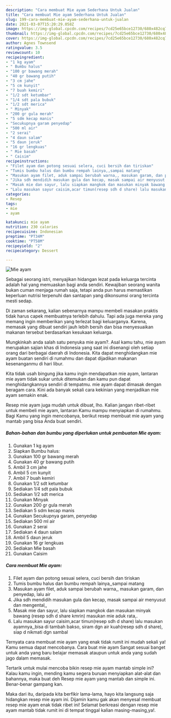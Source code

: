 ```yaml
---
description: "Cara membuat Mie ayam Sederhana Untuk Jualan"
title: "Cara membuat Mie ayam Sederhana Untuk Jualan"
slug: 199-cara-membuat-mie-ayam-sederhana-untuk-jualan
date: 2021-03-07T15:20:29.058Z
image: https://img-global.cpcdn.com/recipes/7cd25e65bce12730/680x482cq70/mie-ayam-foto-resep-utama.jpg
thumbnail: https://img-global.cpcdn.com/recipes/7cd25e65bce12730/680x482cq70/mie-ayam-foto-resep-utama.jpg
cover: https://img-global.cpcdn.com/recipes/7cd25e65bce12730/680x482cq70/mie-ayam-foto-resep-utama.jpg
author: Agnes Townsend
ratingvalue: 3.5
reviewcount: 10
recipeingredient:
- "1 kg ayam"
- " Bumbu halus"
- "100 gr bawang merah"
- "40 gr bawang putih"
- "3 cm jahe"
- "5 cm kunyit"
- "7 buah kemiri"
- "1/2 sdt ketumbar"
- "1/4 sdt pala bubuk"
- "1/2 sdt merica"
- " Minyak"
- "200 gr gula merah"
- "5 sdm kecap manis"
- "Secukupnya garam penyedap"
- "500 ml air"
- "2 serai"
- "4 daun salam"
- "5 daun jeruk"
- "16 gr lengkuas"
- " Mie basah"
- " Caisim"
recipeinstructions:
- "Filet ayam dan potong sesuai selera, cuci bersih dan tiriskan"
- "Tumis bumbu halus dan bumbu rempah lainya,,sampai matang"
- "Masukan ayam filet, aduk sampai berubah warna,, masukan garam, dan penyedap, lalu air"
- "Jika sdh mendidih masukan gula dan kecap, masak sampai air menyusut dan mengental,,"
- "Masak mie dan sayur, lalu siapkan mangkok dan masukan minyak bawang (resep sdh d share kmrin) masukan mie aduk rata,."
- "Lalu masukan sayur caisim,acar timun(resep sdh d share) lalu masukan ayamnya,,bisa di tambah bakso, siram dgn air kuah(resep sdh d share), siap d nikmati dgn sambal"
categories:
- Resep
tags:
- mie
- ayam

katakunci: mie ayam 
nutrition: 230 calories
recipecuisine: Indonesian
preptime: "PT34M"
cooktime: "PT58M"
recipeyield: "2"
recipecategory: Dessert

---
```



![Mie ayam](https://img-global.cpcdn.com/recipes/7cd25e65bce12730/680x482cq70/mie-ayam-foto-resep-utama.jpg)

Sebagai seorang istri, menyajikan hidangan lezat pada keluarga tercinta adalah hal yang memuaskan bagi anda sendiri. Kewajiban seorang  wanita bukan cuman menjaga rumah saja, tetapi anda pun harus memastikan keperluan nutrisi terpenuhi dan santapan yang dikonsumsi orang tercinta mesti sedap.

Di zaman  sekarang, kalian sebenarnya mampu membeli masakan praktis tidak harus capek membuatnya terlebih dahulu. Tapi ada juga mereka yang memang ingin memberikan yang terlezat bagi keluarganya. Karena, memasak yang dibuat sendiri jauh lebih bersih dan bisa menyesuaikan makanan tersebut berdasarkan kesukaan keluarga. 



Mungkinkah anda salah satu penyuka mie ayam?. Asal kamu tahu, mie ayam merupakan sajian khas di Indonesia yang saat ini disenangi oleh setiap orang dari berbagai daerah di Indonesia. Kita dapat menghidangkan mie ayam buatan sendiri di rumahmu dan dapat dijadikan makanan kesenanganmu di hari libur.

Kita tidak usah bingung jika kamu ingin mendapatkan mie ayam, lantaran mie ayam tidak sukar untuk ditemukan dan kamu pun dapat menghidangkannya sendiri di tempatmu. mie ayam dapat dimasak dengan beragam cara. Kini ada banyak sekali cara kekinian yang menjadikan mie ayam semakin enak.

Resep mie ayam juga mudah untuk dibuat, lho. Kalian jangan ribet-ribet untuk membeli mie ayam, lantaran Kamu mampu menyiapkan di rumahmu. Bagi Kamu yang ingin mencobanya, berikut resep membuat mie ayam yang mantab yang bisa Anda buat sendiri.

<!--inarticleads1-->

##### Bahan-bahan dan bumbu yang diperlukan untuk pembuatan Mie ayam:

1. Gunakan 1 kg ayam
1. Siapkan  Bumbu halus:
1. Gunakan 100 gr bawang merah
1. Gunakan 40 gr bawang putih
1. Ambil 3 cm jahe
1. Ambil 5 cm kunyit
1. Ambil 7 buah kemiri
1. Gunakan 1/2 sdt ketumbar
1. Sediakan 1/4 sdt pala bubuk
1. Sediakan 1/2 sdt merica
1. Gunakan  Minyak
1. Gunakan 200 gr gula merah
1. Sediakan 5 sdm kecap manis
1. Gunakan Secukupnya garam, penyedap
1. Sediakan 500 ml air
1. Gunakan 2 serai
1. Sediakan 4 daun salam
1. Ambil 5 daun jeruk
1. Gunakan 16 gr lengkuas
1. Sediakan  Mie basah
1. Gunakan  Caisim




<!--inarticleads2-->

##### Cara membuat Mie ayam:

1. Filet ayam dan potong sesuai selera, cuci bersih dan tiriskan
1. Tumis bumbu halus dan bumbu rempah lainya,,sampai matang
1. Masukan ayam filet, aduk sampai berubah warna,, masukan garam, dan penyedap, lalu air
1. Jika sdh mendidih masukan gula dan kecap, masak sampai air menyusut dan mengental,,
1. Masak mie dan sayur, lalu siapkan mangkok dan masukan minyak bawang (resep sdh d share kmrin) masukan mie aduk rata,.
1. Lalu masukan sayur caisim,acar timun(resep sdh d share) lalu masukan ayamnya,,bisa di tambah bakso, siram dgn air kuah(resep sdh d share), siap d nikmati dgn sambal




Ternyata cara membuat mie ayam yang enak tidak rumit ini mudah sekali ya! Kamu semua dapat mencobanya. Cara buat mie ayam Sangat sesuai banget untuk anda yang baru belajar memasak ataupun untuk anda yang sudah jago dalam memasak.

Tertarik untuk mulai mencoba bikin resep mie ayam mantab simple ini? Kalau kamu ingin, mending kamu segera buruan menyiapkan alat-alat dan bahannya, maka buat deh Resep mie ayam yang mantab dan simple ini. Benar-benar gampang kan. 

Maka dari itu, daripada kita berfikir lama-lama, hayo kita langsung saja hidangkan resep mie ayam ini. Dijamin kamu gak akan menyesal membuat resep mie ayam enak tidak ribet ini! Selamat berkreasi dengan resep mie ayam mantab tidak rumit ini di tempat tinggal kalian masing-masing,ya!.

